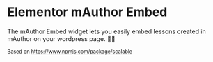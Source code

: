 # Elementor mAuthor Embed
The mAuthor Embed widget lets you easily embed lessons created in mAuthor on your wordpress page. 👨‍🎓

<sub>Based on https://www.npmjs.com/package/scalable</sub>
